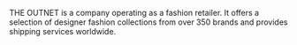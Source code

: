 THE OUTNET is a company operating as a fashion retailer. It offers a selection of designer fashion collections from over 350 brands and provides shipping services worldwide.
